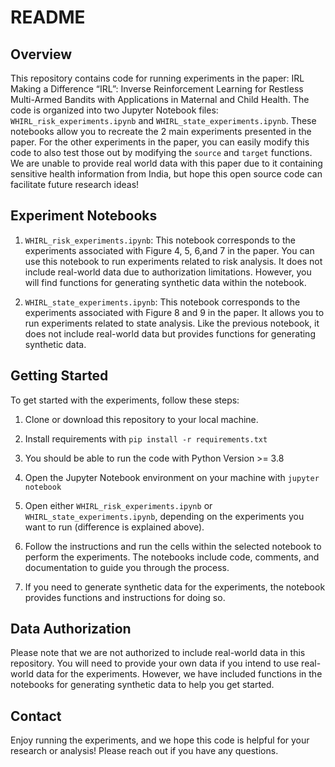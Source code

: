 # README

## Overview

This repository contains code for running experiments in the paper: IRL Making a Difference “IRL”: Inverse Reinforcement Learning for Restless Multi-Armed Bandits with Applications in Maternal and Child Health. The code is organized into two Jupyter Notebook files: `WHIRL_risk_experiments.ipynb` and `WHIRL_state_experiments.ipynb`. These notebooks allow you to recreate the 2 main experiments presented in the paper. For the other experiments in the paper, you can easily modify this code to also test those out by modifying the `source` and `target` functions. We are unable to provide real world data with this paper due to it containing sensitive health information from India, but hope this open source code can facilitate future research ideas!

## Experiment Notebooks

1. `WHIRL_risk_experiments.ipynb`: This notebook corresponds to the experiments associated with Figure 4, 5, 6,and 7 in the paper. You can use this notebook to run experiments related to risk analysis. It does not include real-world data due to authorization limitations. However, you will find functions for generating synthetic data within the notebook.

2. `WHIRL_state_experiments.ipynb`: This notebook corresponds to the experiments associated with Figure 8 and 9 in the paper. It allows you to run experiments related to state analysis. Like the previous notebook, it does not include real-world data but provides functions for generating synthetic data.

## Getting Started

To get started with the experiments, follow these steps:

1. Clone or download this repository to your local machine.
2. Install requirements with `pip install -r requirements.txt`
3. You should be able to run the code with Python Version >= 3.8
4. Open the Jupyter Notebook environment on your machine with `jupyter notebook`

5. Open either `WHIRL_risk_experiments.ipynb` or `WHIRL_state_experiments.ipynb`, depending on the experiments you want to run (difference is explained above).

6. Follow the instructions and run the cells within the selected notebook to perform the experiments. The notebooks include code, comments, and documentation to guide you through the process.

7. If you need to generate synthetic data for the experiments, the notebook provides functions and instructions for doing so.


## Data Authorization

Please note that we are not authorized to include real-world data in this repository. You will need to provide your own data if you intend to use real-world data for the experiments. However, we have included functions in the notebooks for generating synthetic data to help you get started.

## Contact

Enjoy running the experiments, and we hope this code is helpful for your research or analysis! Please reach out if you have any questions.

